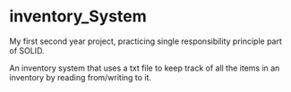 # inventory_System

My first second year project, practicing single responsibility principle part of SOLID.

An inventory system that uses a txt file to keep track of all the items in an inventory by reading from/writing to it.
